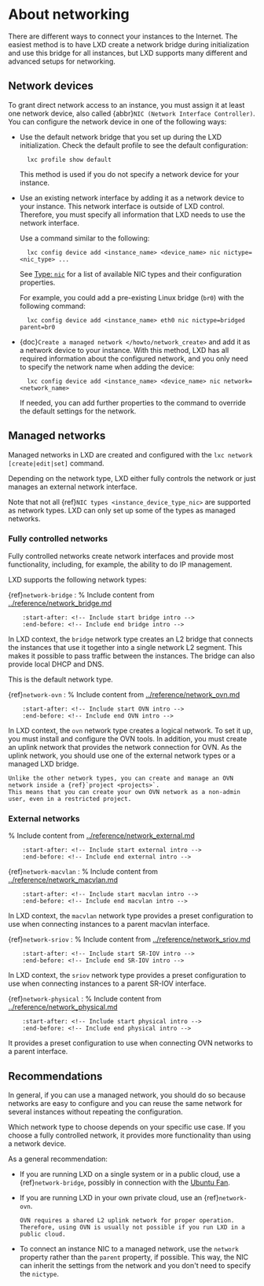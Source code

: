 # About networking

There are different ways to connect your instances to the Internet. The easiest method is to have LXD create a network bridge during initialization and use this bridge for all instances, but LXD supports many different and advanced setups for networking.

## Network devices

To grant direct network access to an instance, you must assign it at least one network device, also called {abbr}`NIC (Network Interface Controller)`.
You can configure the network device in one of the following ways:

- Use the default network bridge that you set up during the LXD initialization.
  Check the default profile to see the default configuration:

        lxc profile show default

  This method is used if you do not specify a network device for your instance.
- Use an existing network interface by adding it as a network device to your instance.
  This network interface is outside of LXD control.
  Therefore, you must specify all information that LXD needs to use the network interface.

  Use a command similar to the following:

        lxc config device add <instance_name> <device_name> nic nictype=<nic_type> ...

  See [Type: `nic`](instance_device_type_nic) for a list of available NIC types and their configuration properties.

  For example, you could add a pre-existing Linux bridge (`br0`) with the following command:

        lxc config device add <instance_name> eth0 nic nictype=bridged parent=br0
- {doc}`Create a managed network </howto/network_create>` and add it as a network device to your instance.
  With this method, LXD has all required information about the configured network, and you only need to specify the network name when adding the device:

        lxc config device add <instance_name> <device_name> nic network=<network_name>

  If needed, you can add further properties to the command to override the default settings for the network.

## Managed networks

Managed networks in LXD are created and configured with the `lxc network [create|edit|set]` command.

Depending on the network type, LXD either fully controls the network or just manages an external network interface.

Note that not all {ref}`NIC types <instance_device_type_nic>` are supported as network types.
LXD can only set up some of the types as managed networks.

### Fully controlled networks

Fully controlled networks create network interfaces and provide most functionality, including, for example, the ability to do IP management.

LXD supports the following network types:

{ref}`network-bridge`
: % Include content from [../reference/network_bridge.md](../reference/network_bridge.md)
  ```{include} ../reference/network_bridge.md
      :start-after: <!-- Include start bridge intro -->
      :end-before: <!-- Include end bridge intro -->
  ```

  In LXD context, the `bridge` network type creates an L2 bridge that connects the instances that use it together into a single network L2 segment.
  This makes it possible to pass traffic between the instances.
  The bridge can also provide local DHCP and DNS.

  This is the default network type.

{ref}`network-ovn`
: % Include content from [../reference/network_ovn.md](../reference/network_ovn.md)
  ```{include} ../reference/network_ovn.md
      :start-after: <!-- Include start OVN intro -->
      :end-before: <!-- Include end OVN intro -->
  ```

  In LXD context, the `ovn` network type creates a logical network.
  To set it up, you must install and configure the OVN tools.
  In addition, you must create an uplink network that provides the network connection for OVN.
  As the uplink network, you should use one of the external network types or a managed LXD bridge.

  ```{tip}
  Unlike the other network types, you can create and manage an OVN network inside a {ref}`project <projects>`.
  This means that you can create your own OVN network as a non-admin user, even in a restricted project.
  ```

### External networks

% Include content from [../reference/network_external.md](../reference/network_external.md)
```{include} ../reference/network_external.md
    :start-after: <!-- Include start external intro -->
    :end-before: <!-- Include end external intro -->
```

{ref}`network-macvlan`
: % Include content from [../reference/network_macvlan.md](../reference/network_macvlan.md)
  ```{include} ../reference/network_macvlan.md
      :start-after: <!-- Include start macvlan intro -->
      :end-before: <!-- Include end macvlan intro -->
  ```

  In LXD context, the `macvlan` network type provides a preset configuration to use when connecting instances to a parent macvlan interface.

{ref}`network-sriov`
: % Include content from [../reference/network_sriov.md](../reference/network_sriov.md)
  ```{include} ../reference/network_sriov.md
      :start-after: <!-- Include start SR-IOV intro -->
      :end-before: <!-- Include end SR-IOV intro -->
  ```

  In LXD context, the `sriov` network type provides a preset configuration to use when connecting instances to a parent SR-IOV interface.

{ref}`network-physical`
: % Include content from [../reference/network_physical.md](../reference/network_physical.md)
  ```{include} ../reference/network_physical.md
      :start-after: <!-- Include start physical intro -->
      :end-before: <!-- Include end physical intro -->
  ```

  It provides a preset configuration to use when connecting OVN networks to a parent interface.

## Recommendations

In general, if you can use a managed network, you should do so because networks are easy to configure and you can reuse the same network for several instances without repeating the configuration.

Which network type to choose depends on your specific use case.
If you choose a fully controlled network, it provides more functionality than using a network device.

As a general recommendation:

- If you are running LXD on a single system or in a public cloud, use a {ref}`network-bridge`, possibly in connection with the [Ubuntu Fan](https://www.youtube.com/watch?v=5cwd0vZJ5bw).
- If you are running LXD in your own private cloud, use an {ref}`network-ovn`.

  ```{note}
  OVN requires a shared L2 uplink network for proper operation.
  Therefore, using OVN is usually not possible if you run LXD in a public cloud.
  ```
- To connect an instance NIC to a managed network, use the `network` property rather than the `parent` property, if possible.
  This way, the NIC can inherit the settings from the network and you don't need to specify the `nictype`.
